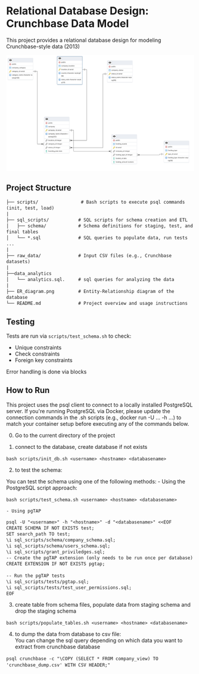 # Relational Database Design: Crunchbase Data Model

This project provides a relational database design for modeling Crunchbase-style data (2013)

![](ER_diagram.png)

## Project Structure
```
├── scripts/                # Bash scripts to execute psql commands (init, test, load)
|
├── sql_scripts/           # SQL scripts for schema creation and ETL
│   ├── schema/            # Schema definitions for staging, test, and final tables
│   └── *.sql              # SQL queries to populate data, run tests ...
|
├── raw_data/              # Input CSV files (e.g., Crunchbase datasets)
|
├──data_analytics
│   └── analytics.sql.     # sql queries for analyzing the data
|
├── ER_diagram.png         # Entity-Relationship diagram of the database
└── README.md              # Project overview and usage instructions
```


## Testing
Tests are run via `scripts/test_schema.sh` to check:
- Unique constraints
- Check constraints
- Foreign key constraints

Error handling  is done via blocks


## How to Run
This project uses the psql client to connect to a locally installed PostgreSQL server.
If you're running PostgreSQL via Docker, please update the connection commands in the .sh scripts (e.g., docker run <postgres container>  -U ... -h ...) to match your container setup before executing any of the commands below.

0. Go to the current directory of the project

1. connect to the database, create database if not exists

```bash scripts/init_db.sh <username> <hostname> <databasename>```

2. to test the schema:

You can test the schema using one of the following methods:
    - Using the PostgreSQL script approach:

``` bash scripts/test_schema.sh <username> <hostname> <databasename> ```

    - Using pgTAP

```   
psql -U "<username>" -h "<hostname>" -d "<databasename>" <<EOF
CREATE SCHEMA IF NOT EXISTS test;
SET search_path TO test;
\i sql_scripts/schema/company_schema.sql;
\i sql_scripts/schema/users_schema.sql;
\i sql_scripts/grant_priviledges.sql;
-- Create the pgTAP extension (only needs to be run once per database)
CREATE EXTENSION IF NOT EXISTS pgtap;

-- Run the pgTAP tests
\i sql_scripts/tests/pgtap.sql;
\i sql_scripts/tests/test_user_permissions.sql;
EOF
```


<!-- 3. load content of input  data files to staging tables

```bash scripts/load_staging.sh <username> <hostname> <databasename>``` -->

3. create table from schema files, populate data from staging schema and drop the staging schema

```bash scripts/populate_tables.sh <username> <hostname> <databasename>```

4. to dump the data from database to csv file: \
You can change the sql query depending on which data you want to extract from crunchbase database

```psql crunchbase -c "\COPY (SELECT * FROM company_view) TO 'crunchbase_dump.csv' WITH CSV HEADER;"```
